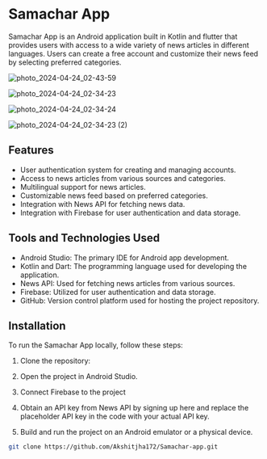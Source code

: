 # Samachar App

Samachar App is an Android application built in Kotlin and flutter that provides users with access to a wide variety of news articles in different languages.
Users can create a free account and customize their news feed by selecting preferred categories.

![photo_2024-04-24_02-43-59](https://github.com/Akshitjha172/Samachar-app/assets/120534192/f39cea55-c3c8-40b9-936c-5d722a3692ce)

![photo_2024-04-24_02-34-23](https://github.com/Akshitjha172/Samachar-app/assets/120534192/2791eac6-da0d-4d4e-a3ad-22046ca9e8e9)

![photo_2024-04-24_02-34-24](https://github.com/Akshitjha172/Samachar-app/assets/120534192/9014f541-39bf-4c38-aacb-56a5c3e262a9)

![photo_2024-04-24_02-34-23 (2)](https://github.com/Akshitjha172/Samachar-app/assets/120534192/90f34ad9-8df6-449a-b026-30e69867f8d8)







## Features

- User authentication system for creating and managing accounts.
- Access to news articles from various sources and categories.
- Multilingual support for news articles.
- Customizable news feed based on preferred categories.
- Integration with News API for fetching news data.
- Integration with Firebase for user authentication and data storage.

## Tools and Technologies Used

- Android Studio: The primary IDE for Android app development.
- Kotlin and Dart: The programming language used for developing the application.
- News API: Used for fetching news articles from various sources.
- Firebase: Utilized for user authentication and data storage.
- GitHub: Version control platform used for hosting the project repository.

## Installation

To run the Samachar App locally, follow these steps:

1. Clone the repository:

2. Open the project in Android Studio.

3. Connect Firebase to the project

4. Obtain an API key from News API by signing up here and replace the placeholder API key in the code with your actual API key.

5. Build and run the project on an Android emulator or a physical device. 


```bash
git clone https://github.com/Akshitjha172/Samachar-app.git
